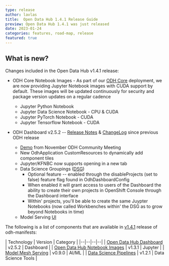 ```yaml
---
type: release
author: lavlas
title:  Open Data Hub 1.4.1 Release Guide
preview: Open Data Hub 1.4.1 was just released
date: 2023-01-24
categories: features, road-map, release
featured: true
---
```


What is new?
------
Changes included in the Open Data Hub v1.4.1 release:
* ODH Core Notebook Images - As part of our [ODH Core](http://opendatahub.io/docs/tiered-components.html) deployment, we are now providing Jupyter Notebook images with CUDA support by default.  These images will be updated continuously for security and package version updates on a regular cadence
  * Jupyter Python Notebook
  * Jupyter Data Science Notebook - CPU & CUDA
  * Jupyter PyTorch Notebook - CUDA
  * Jupyter Tensorflow Notebook - CUDA

* ODH Dashboard v2.5.2  -- [Release Notes](https://github.com/opendatahub-io/odh-dashboard/releases/tag/v2.5.2) & [ChangeLog](https://github.com/opendatahub-io/odh-dashboard/compare/v2.2.1...v2.5.2) since previous ODH release
  * [Demo](https://bluejeans.com/s/OSrgirIbbyl) from November ODH Community Meeting
  * New OdhApplication CustomResources to dynamically add component tiles
  * Jupyter/KFNBC now supports opening in a new tab
  * Data Science Groupings ([DSG](https://github.com/opendatahub-io/odh-dashboard/issues/433))
    * Optional feature -- enabled through the disableProjects (set to false) feature flag found in OdhDashboardConfig
    * When enabled it will grant access to users of the Dashboard the ability to create their own projects in OpenShift Console through the Dashboard interface
    * Within' projects, you'll be able to create the same Juypter Notebooks (now called Workbenches within' the DSG as to grow beyond Notebooks in time)
  * Model Serving [UI](https://github.com/opendatahub-io/odh-dashboard/issues/626)

The following is a list of components that are available in [v1.4.1](https://github.com/opendatahub-io/odh-manifests/releases/tag/v1.4.1) release of odh-manifests:

| Technology | Version | Category |
|--|--|--|--|
| [Open Data Hub Dashboard](https://github.com/opendatahub-io/odh-dashboard) | v2.5.2 | Dashboard |
| [Open Data Hub Notebook Images](https://github.com/opendatahub-io/notebooks) | v1.3.1 | Jupyter |
| [Model Mesh Serving](https://github.com/opendatahub-io/modelmesh-serving) | v0.9.0 | AI/ML |
| [Data Science Pipelines](https://github.com/opendatahub-io/data-science-pipelines) | v1.2.1 | Data Science Tools |

